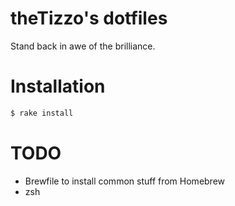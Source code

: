 # theTizzo's dotfiles

Stand back in awe of the brilliance.

# Installation

```sh
$ rake install
```

# TODO

* Brewfile to install common stuff from Homebrew
* zsh
